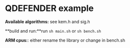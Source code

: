 # QDEFENDER example

**Available algorithms:** see kem.h and sig.h

**build and run:**run `sh main.sh` or `sh bench.sh`

**ARM cpus:**: either rename the library or change in bench.sh
